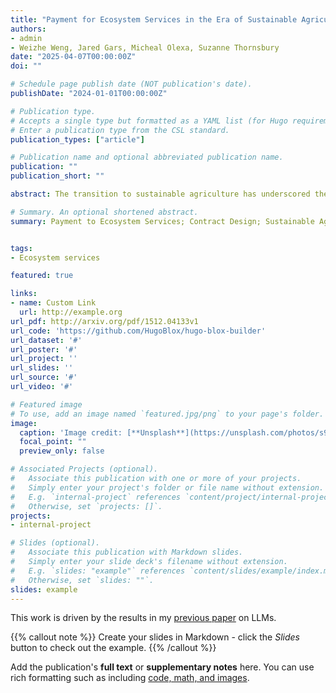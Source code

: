 ```yaml
---
title: "Payment for Ecosystem Services in the Era of Sustainable Agriculture: Insights from The Northern Everglades Payment for Environmental Services Program"
authors:
- admin
- Weizhe Weng, Jared Gars, Micheal Olexa, Suzanne Thornsbury
date: "2025-04-07T00:00:00Z"
doi: ""

# Schedule page publish date (NOT publication's date).
publishDate: "2024-01-01T00:00:00Z"

# Publication type.
# Accepts a single type but formatted as a YAML list (for Hugo requirements).
# Enter a publication type from the CSL standard.
publication_types: ["article"]

# Publication name and optional abbreviated publication name.
publication: ""
publication_short: ""

abstract: The transition to sustainable agriculture has underscored the critical role of Payment for Ecosystem Services (PES) programs in addressing environmental challenges while supporting agricultural productivity. This paper examines the Northern Everglades Payment for Environmental Services Program (NE-PES) as a case study to derive insights for designing cost-effective and collaborative PES programs. The NE-PES program implemented a hybrid payment scheme that integrates action-based and results-based contracts, enhancing economic efficiency and accountability. Advanced monitoring technologies, such as hydrological modeling and remote sensing, support accurate verification of service delivery, fostering trust among diverse stakeholders. Despite its achievements, challenges such as scalability, integration of diverse ecosystem services, and stakeholder heterogeneity highlight the need for innovative approaches in program design and implementation. The findings from this paper highlight cost efficiency of PES contract design. The paper also offered strategies to address scalability and integration for policymakers and practitioners as PES programs expand under climate-smart agricultural policies.

# Summary. An optional shortened abstract.
summary: Payment to Ecosystem Services; Contract Design; Sustainable Agriculture, Monitoring, Measuring, Reporting, and Verification.


tags:
- Ecosystem services

featured: true

links:
- name: Custom Link
  url: http://example.org
url_pdf: http://arxiv.org/pdf/1512.04133v1
url_code: 'https://github.com/HugoBlox/hugo-blox-builder'
url_dataset: '#'
url_poster: '#'
url_project: ''
url_slides: ''
url_source: '#'
url_video: '#'

# Featured image
# To use, add an image named `featured.jpg/png` to your page's folder. 
image:
  caption: 'Image credit: [**Unsplash**](https://unsplash.com/photos/s9CC2SKySJM)'
  focal_point: ""
  preview_only: false

# Associated Projects (optional).
#   Associate this publication with one or more of your projects.
#   Simply enter your project's folder or file name without extension.
#   E.g. `internal-project` references `content/project/internal-project/index.md`.
#   Otherwise, set `projects: []`.
projects:
- internal-project

# Slides (optional).
#   Associate this publication with Markdown slides.
#   Simply enter your slide deck's filename without extension.
#   E.g. `slides: "example"` references `content/slides/example/index.md`.
#   Otherwise, set `slides: ""`.
slides: example
---
```


This work is driven by the results in my [previous paper](/publication/conference-paper/) on LLMs.

{{% callout note %}}
Create your slides in Markdown - click the *Slides* button to check out the example.
{{% /callout %}}

Add the publication's **full text** or **supplementary notes** here. You can use rich formatting such as including [code, math, and images](https://docs.hugoblox.com/content/writing-markdown-latex/).
